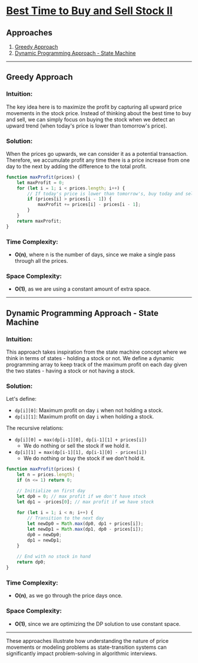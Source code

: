 # [Best Time to Buy and Sell Stock II](https://leetcode.com/problems/best-time-to-buy-and-sell-stock-ii/)

## Approaches
1. [Greedy Approach](#greedy-approach)
2. [Dynamic Programming Approach - State Machine](#dynamic-programming-approach)

---

## Greedy Approach

### Intuition:
The key idea here is to maximize the profit by capturing all upward price movements in the stock price. Instead of thinking about the best time to buy and sell, we can simply focus on buying the stock when we detect an upward trend (when today's price is lower than tomorrow's price).

### Solution:
When the prices go upwards, we can consider it as a potential transaction. Therefore, we accumulate profit any time there is a price increase from one day to the next by adding the difference to the total profit.

```javascript
function maxProfit(prices) {
    let maxProfit = 0;
    for (let i = 1; i < prices.length; i++) {
        // If today's price is lower than tomorrow's, buy today and sell tomorrow
        if (prices[i] > prices[i - 1]) {
            maxProfit += prices[i] - prices[i - 1];
        }
    }
    return maxProfit;
}
```

### Time Complexity: 
- **O(n)**, where n is the number of days, since we make a single pass through all the prices.
  
### Space Complexity:
- **O(1)**, as we are using a constant amount of extra space.

---

## Dynamic Programming Approach - State Machine

### Intuition:
This approach takes inspiration from the state machine concept where we think in terms of states - holding a stock or not. We define a dynamic programming array to keep track of the maximum profit on each day given the two states - having a stock or not having a stock.

### Solution:

Let's define:
- `dp[i][0]`: Maximum profit on day `i` when not holding a stock.
- `dp[i][1]`: Maximum profit on day `i` when holding a stock.

The recursive relations:
- `dp[i][0] = max(dp[i-1][0], dp[i-1][1] + prices[i])`
    - We do nothing or sell the stock if we hold it.
- `dp[i][1] = max(dp[i-1][1], dp[i-1][0] - prices[i])`
    - We do nothing or buy the stock if we don't hold it.

```javascript
function maxProfit(prices) {
    let n = prices.length;
    if (n <= 1) return 0;

    // Initialize on first day
    let dp0 = 0; // max profit if we don't have stock
    let dp1 = -prices[0]; // max profit if we have stock
    
    for (let i = 1; i < n; i++) {
        // Transition to the next day
        let newDp0 = Math.max(dp0, dp1 + prices[i]);
        let newDp1 = Math.max(dp1, dp0 - prices[i]);
        dp0 = newDp0;
        dp1 = newDp1;
    }
    
    // End with no stock in hand
    return dp0;
}
```

### Time Complexity:
- **O(n)**, as we go through the price days once.
  
### Space Complexity:
- **O(1)**, since we are optimizing the DP solution to use constant space.

---

These approaches illustrate how understanding the nature of price movements or modeling problems as state-transition systems can significantly impact problem-solving in algorithmic interviews.

